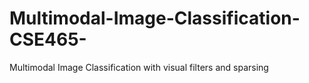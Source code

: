 # Multimodal-Image-Classification-CSE465-
Multimodal Image Classification with visual filters and sparsing
